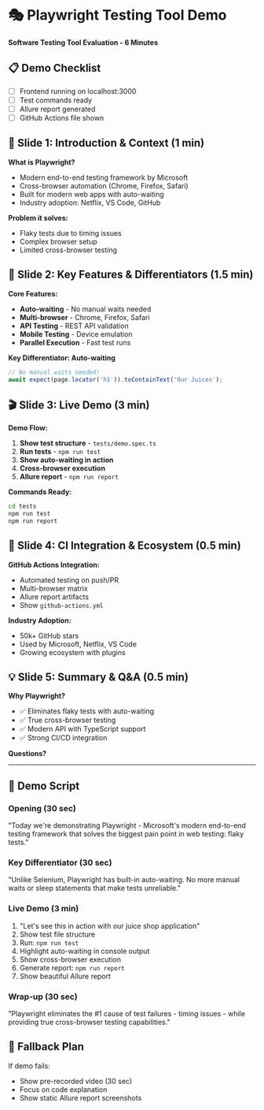 # 🎭 Playwright Testing Tool Demo
**Software Testing Tool Evaluation - 6 Minutes**

## 📋 Demo Checklist
- [ ] Frontend running on localhost:3000
- [ ] Test commands ready
- [ ] Allure report generated
- [ ] GitHub Actions file shown

## 🎯 Slide 1: Introduction & Context (1 min)
**What is Playwright?**
- Modern end-to-end testing framework by Microsoft
- Cross-browser automation (Chrome, Firefox, Safari)
- Built for modern web apps with auto-waiting
- Industry adoption: Netflix, VS Code, GitHub

**Problem it solves:**
- Flaky tests due to timing issues
- Complex browser setup
- Limited cross-browser testing

## 🚀 Slide 2: Key Features & Differentiators (1.5 min)
**Core Features:**
- **Auto-waiting** - No manual waits needed
- **Multi-browser** - Chrome, Firefox, Safari
- **API Testing** - REST API validation
- **Mobile Testing** - Device emulation
- **Parallel Execution** - Fast test runs

**Key Differentiator: Auto-waiting**
```javascript
// No manual waits needed!
await expect(page.locator('h1')).toContainText('Our Juices');
```

## 🎬 Slide 3: Live Demo (3 min)
**Demo Flow:**
1. **Show test structure** - `tests/demo.spec.ts`
2. **Run tests** - `npm run test`
3. **Show auto-waiting in action**
4. **Cross-browser execution**
5. **Allure report** - `npm run report`

**Commands Ready:**
```bash
cd tests
npm run test
npm run report
```

## 🔧 Slide 4: CI Integration & Ecosystem (0.5 min)
**GitHub Actions Integration:**
- Automated testing on push/PR
- Multi-browser matrix
- Allure report artifacts
- Show `github-actions.yml`

**Industry Adoption:**
- 50k+ GitHub stars
- Used by Microsoft, Netflix, VS Code
- Growing ecosystem with plugins

## 💡 Slide 5: Summary & Q&A (0.5 min)
**Why Playwright?**
- ✅ Eliminates flaky tests with auto-waiting
- ✅ True cross-browser testing
- ✅ Modern API with TypeScript support
- ✅ Strong CI/CD integration

**Questions?**

---

## 🎯 Demo Script

### Opening (30 sec)
"Today we're demonstrating Playwright - Microsoft's modern end-to-end testing framework that solves the biggest pain point in web testing: flaky tests."

### Key Differentiator (30 sec)
"Unlike Selenium, Playwright has built-in auto-waiting. No more manual waits or sleep statements that make tests unreliable."

### Live Demo (3 min)
1. "Let's see this in action with our juice shop application"
2. Show test file structure
3. Run: `npm run test`
4. Highlight auto-waiting in console output
5. Show cross-browser execution
6. Generate report: `npm run report`
7. Show beautiful Allure report

### Wrap-up (30 sec)
"Playwright eliminates the #1 cause of test failures - timing issues - while providing true cross-browser testing capabilities."

## 🚨 Fallback Plan
If demo fails:
- Show pre-recorded video (30 sec)
- Focus on code explanation
- Show static Allure report screenshots